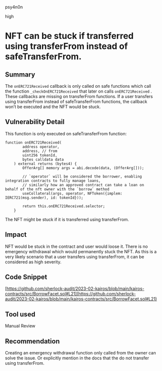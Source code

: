 psy4n0n

high

# NFT can be stuck if transferred using transferFrom instead of safeTransferFrom.

## Summary

The `onERC721Received` callback is only called on safe functions which call the function `_checkOnERC721Received` that later on calls `onERC721Received` . These callbacks are missing on transferFrom functions. If a user transfers using transferFrom instead of safeTransferFrom functions, the callback won’t be executed and the NFT would be stuck.

## Vulnerability Detail

This function is only executed on safeTransferFrom function:

```solidity
function onERC721Received(
        address operator,
        address, // from
        uint256 tokenId,
        bytes calldata data
    ) external returns (bytes4) {
        OfferArg[] memory args = abi.decode(data, (OfferArg[]));

        // `operator` will be considered the borrower, enabling integration contracts to fully manage loans,
        // similarly how an approved contract can take a loan on behalf of the nft owner with the `borrow` method
        useCollateral(args, operator, NFToken({implem: IERC721(msg.sender), id: tokenId}));

        return this.onERC721Received.selector;
    }
```

The NFT might be stuck if it is transferred using transferFrom.

## Impact

NFT would be stuck in the contract and user would loose it. There is no emergency withdrawal which would permanently stuck the NFT. As this is a very likely scenario that a user transfers using transferFrom, it can be considered as high severity. 

## Code Snippet

[https://github.com/sherlock-audit/2023-02-kairos/blob/main/kairos-contracts/src/BorrowFacet.sol#L21](https://github.com/sherlock-audit/2023-02-kairos/blob/main/kairos-contracts/src/BorrowFacet.sol#L21)

## Tool used

Manual Review

## Recommendation

Creating an emergency withdrawal function only called from the owner can solve the issue. Or explicitly mention in the docs that the do not transfer using transferFrom.